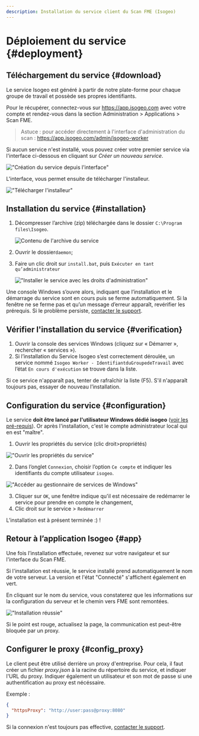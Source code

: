 ```yaml
---
description: Installation du service client du Scan FME (Isogeo)
---
```


# Déploiement du service {#deployment}

## Téléchargement du service {#download}

Le service Isogeo est généré à partir de notre plate-forme pour chaque groupe de travail et possède ses propres identifiants.

Pour le récupérer, connectez-vous sur https://app.isogeo.com avec votre compte et rendez-vous dans la section Administration > Applications > Scan FME.

> Astuce : pour accéder directement à l'interface d'administration du scan : https://app.isogeo.com/admin/isogeo-worker

Si aucun service n'est installé, vous pouvez créer votre premier service via l'interface ci-dessous en cliquant sur *Créer un nouveau service*.

!["Création du service depuis l'interface"](/assets/interface_first_installation.png)

L'interface, vous permet ensuite de télécharger l'installeur.

!["Télécharger l'installeur"](/assets/interface_first_installation_2.png)

## Installation du service {#installation}

1.	Décompresser l’archive (zip) téléchargée dans le dossier `C:\Program files\Isogeo`.

    ![Contenu de l'archive du service](/assets/install_content.png "Décompresser l'archive zip du service dans le dossier Isogeo")

2.	Ouvrir le dossier`daemon`;
3.	Faire un clic droit sur `install.bat`, puis `Exécuter en tant qu’administrateur`

    !["Installer le service avec les droits d'administration"](/assets/install_RunAsAdmin.png)

Une console Windows s’ouvre alors, indiquant que l’installation et le démarrage du service sont en cours puis se ferme automatiquement. Si la fenêtre ne se ferme pas et qu’un message d’erreur apparaît, revérifier les prérequis. Si le problème persiste, [contacter le support](/support/support.md).

## Vérifier l'installation du service {#verification}

1. Ouvrir la console des services Windows (cliquez sur « Démarrer », rechercher « services »).
2. Si l’installation du Service Isogeo s’est correctement déroulée, un service nommé `Isogeo Worker - IdentifiantduGroupedeTravail` avec l’état `En cours d'exécution` se trouve dans la liste.

Si ce service n'apparaît pas, tenter de rafraîchir la liste (F5). S'il n'apparaît toujours pas, essayer de nouveau l’installation.

## Configuration du service {#configuration}

Le service **doit être lancé par l'utilisateur Windows dédié isogeo** ([voir les pré-requis](server.md#user)). Or après l'installation, c'est le compte administrateur local qui en est "maître".

1. Ouvrir les propriétés du service (clic droit>propriétés)

 !["Ouvrir les propriétés du service"](/assets/install_service_properties.png)

2. Dans l’onglet `Connexion`, choisir l’option `Ce compte` et indiquer les identifiants du compte utilisateur `isogeo`.

!["Accéder au gestionnaire de services de Windows"](/assets/install_service_RunAs.png)

3. Cliquer sur `OK`, une fenêtre indique qu'il est nécessaire de redémarrer le service pour prendre en compte le changement,
4. Clic droit sur le service > `Redémarrer`

L’installation est à présent terminée :) !

## Retour à l’application Isogeo {#app}

Une fois l’installation effectuée, revenez sur votre navigateur et sur l'interface du Scan FME.

Si l'installation est réussie, le service installé prend automatiquement le nom de votre serveur.
La version et l'état "Connecté" s'affichent également en vert.

En cliquant sur le nom du service, vous constaterez que les informations sur la configuration du serveur et le chemin vers FME sont remontées.

!["Installation réussie"](/assets/install_service_done.png)

Si le point est rouge, actualisez la page, la communication est peut-être bloquée par un proxy. 

## Configurer le proxy {#config_proxy}

Le client peut être utilisé derrière un proxy d'entreprise. Pour cela, il faut créer un fichier *proxy.json* à la racine du répertoire du service, et indiquer l'URL du proxy. Indiquer également un utilisateur et son mot de passe si une authentification au proxy est nécéssaire.

Exemple :

```json
{
  "httpsProxy": "http://user:pass@proxy:8080"
}
```

Si la connexion n'est toujours pas effective, [contacter le support](/support/support.md).